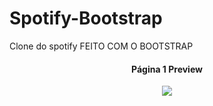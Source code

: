 # Spotify-Bootstrap
 Clone do spotify FEITO COM O BOOTSTRAP

<div align="center">
  <h4>Página 1 Preview</h4>
<img src="https://user-images.githubusercontent.com/62127980/191589511-60cbcfa0-6b0b-4792-b7af-74fcdfdf4357.jpg">
</div><br><br>
